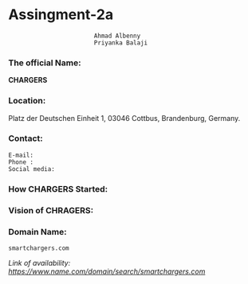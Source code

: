 # Assingment-2a
 							Ahmad Albenny 
 							Priyanka Balaji
### The official Name:
**CHARGERS**

### Location:
  Platz der Deutschen Einheit 1, 03046 Cottbus, Brandenburg, Germany. 

### Contact: 

  	E-mail:
  	Phone :
  	Social media: 
	
### How CHARGERS Started:

### Vision of CHRAGERS:

	
### Domain Name: 
	smartchargers.com
*Link of availability: https://www.name.com/domain/search/smartchargers.com*
